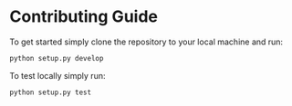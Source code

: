 # Contributing Guide

To get started simply clone the repository to your local machine and run:

```bash
python setup.py develop
```

To test locally simply run:
```bash
python setup.py test
```
